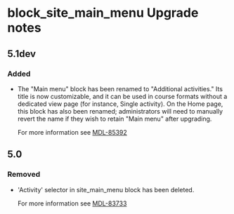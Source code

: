 # block_site_main_menu Upgrade notes

## 5.1dev

### Added

- The "Main menu" block has been renamed to "Additional activities." Its title is now customizable, and it can be used in course formats without a dedicated view page (for instance, Single activity). On the Home page, this block has also been renamed; administrators will need to manually revert the name if they wish to retain "Main menu" after upgrading.

  For more information see [MDL-85392](https://tracker.moodle.org/browse/MDL-85392)

## 5.0

### Removed

- 'Activity' selector in site_main_menu block has been deleted.

  For more information see [MDL-83733](https://tracker.moodle.org/browse/MDL-83733)
